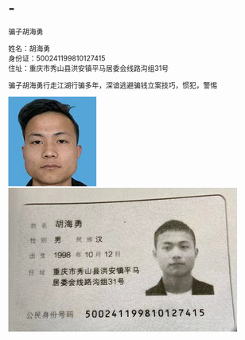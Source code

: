 # -
骗子胡海勇


姓名：胡海勇  
身份证：500241199810127415  
住址：重庆市秀山县洪安镇平马居委会线路沟组31号

骗子胡海勇行走江湖行骗多年，深谙逃避骗钱立案技巧，惯犯，警惕

![image](https://github.com/fangpian2020/-/blob/main/pz1.png)
![image](https://github.com/fangpian2020/-/blob/main/pz2.png)
